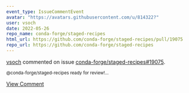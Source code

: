 ```yaml
---
event_type: IssueCommentEvent
avatar: "https://avatars.githubusercontent.com/u/814322?"
user: vsoch
date: 2022-05-26
repo_name: conda-forge/staged-recipes
html_url: https://github.com/conda-forge/staged-recipes/pull/19075
repo_url: https://github.com/conda-forge/staged-recipes
---
```


<a href='https://github.com/vsoch' target='_blank'>vsoch</a> commented on issue <a href='https://github.com/conda-forge/staged-recipes/pull/19075' target='_blank'>conda-forge/staged-recipes#19075</a>.

<small>@conda-forge/staged-recipes ready for review!...</small>

<a href='https://github.com/conda-forge/staged-recipes/pull/19075' target='_blank'>View Comment</a>